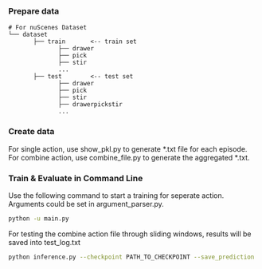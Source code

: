 ### Prepare data

```
# For nuScenes Dataset         
└── dataset
       ├── train       <-- train set
              ├── drawer
              ├── pick
              ├── stir
              ...
       ├── test        <-- test set
              ├── drawer
              ├── pick
              ├── stir
              ├── drawerpickstir
              ...
```



### Create data

For single action, use show_pkl.py to generate *.txt file for each episode.
For combine action, use combine_file.py to generate the aggregated *.txt.


### Train & Evaluate in Command Line



Use the following command to start a training for seperate action. 
Arguments could be set in argument_parser.py.

```bash
python -u main.py
```


For testing the combine action file through sliding windows, results will be saved into test_log.txt

```bash
python inference.py --checkpoint PATH_TO_CHECKPOINT --save_prediction
```
